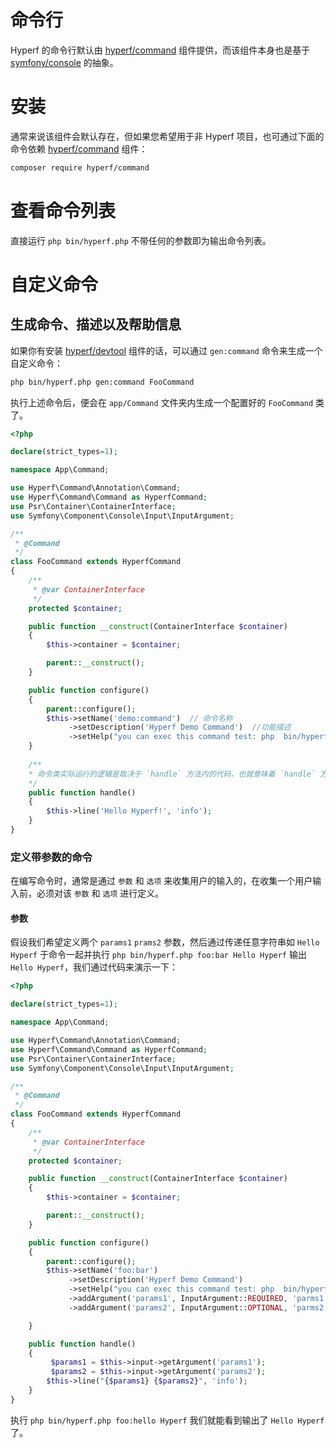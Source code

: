 # 命令行

Hyperf 的命令行默认由 [hyperf/command](https://github.com/hyperf/command) 组件提供，而该组件本身也是基于 [symfony/console](https://github.com/symfony/console) 的抽象。

# 安装

通常来说该组件会默认存在，但如果您希望用于非 Hyperf 项目，也可通过下面的命令依赖 [hyperf/command](https://github.com/hyperf/command) 组件：

```bash
composer require hyperf/command
```

# 查看命令列表

直接运行 `php bin/hyperf.php` 不带任何的参数即为输出命令列表。

# 自定义命令

## 生成命令、描述以及帮助信息

如果你有安装 [hyperf/devtool](https://github.com/hyperf/devtool) 组件的话，可以通过 `gen:command` 命令来生成一个自定义命令：

```bash
php bin/hyperf.php gen:command FooCommand
```
执行上述命令后，便会在 `app/Command` 文件夹内生成一个配置好的 `FooCommand` 类了。

```php
<?php

declare(strict_types=1);

namespace App\Command;

use Hyperf\Command\Annotation\Command;
use Hyperf\Command\Command as HyperfCommand;
use Psr\Container\ContainerInterface;
use Symfony\Component\Console\Input\InputArgument;

/**
 * @Command
 */
class FooCommand extends HyperfCommand
{
    /**
     * @var ContainerInterface
     */
    protected $container;

    public function __construct(ContainerInterface $container)
    {
        $this->container = $container;

        parent::__construct();
    }

    public function configure()
    {
        parent::configure();
        $this->setName('demo:command')  // 命令名称
             ->setDescription('Hyperf Demo Command')  //功能描述
             ->setHelp("you can exec this command test: php  bin/hyperf.php  demo:command ");  // 使用帮助
    }
    
    /**
    * 命令类实际运行的逻辑是取决于 `handle` 方法内的代码，也就意味着 `handle` 方法就是命令的入口。
    */
    public function handle()
    {
        $this->line('Hello Hyperf!', 'info');
    }
}

```

### 定义带参数的命令

在编写命令时，通常是通过 `参数` 和 `选项` 来收集用户的输入的，在收集一个用户输入前，必须对该 `参数` 和 `选项` 进行定义。

#### 参数

假设我们希望定义两个 `params1` `prams2` 参数，然后通过传递任意字符串如 `Hello` `Hyperf` 于命令一起并执行 `php bin/hyperf.php foo:bar Hello Hyperf` 输出 `Hello Hyperf`，我们通过代码来演示一下：

```php
<?php

declare(strict_types=1);

namespace App\Command;

use Hyperf\Command\Annotation\Command;
use Hyperf\Command\Command as HyperfCommand;
use Psr\Container\ContainerInterface;
use Symfony\Component\Console\Input\InputArgument;

/**
 * @Command
 */
class FooCommand extends HyperfCommand
{
    /**
     * @var ContainerInterface
     */
    protected $container;

    public function __construct(ContainerInterface $container)
    {
        $this->container = $container;

        parent::__construct();
    }

    public function configure()
    {
        parent::configure();
        $this->setName('foo:bar')
             ->setDescription('Hyperf Demo Command')
             ->setHelp("you can exec this command test: php  bin/hyperf.php  foo:bar Hello Hyperf")
             ->addArgument('params1', InputArgument::REQUIRED, 'parms1 为必填参数')
             ->addArgument('params2', InputArgument::OPTIONAL, 'parms2 为可选参数');

    }

    public function handle()
    {
         $params1 = $this->input->getArgument('params1');
         $params2 = $this->input->getArgument('params2');
        $this->line("{$params1} {$params2}", 'info');
    }
}
``` 

执行 `php bin/hyperf.php foo:hello Hyperf` 我们就能看到输出了 `Hello Hyperf` 了。

